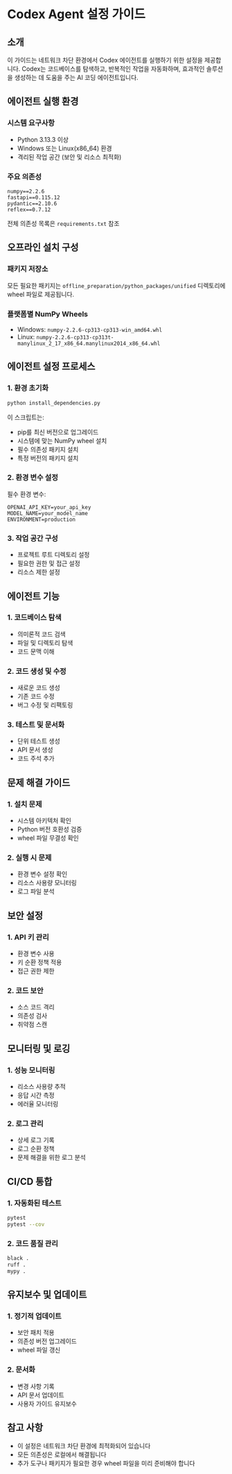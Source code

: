 # Codex Agent 설정 가이드

## 소개

이 가이드는 네트워크 차단 환경에서 Codex 에이전트를 실행하기 위한 설정을 제공합니다. Codex는 코드베이스를 탐색하고, 반복적인 작업을 자동화하며, 효과적인 솔루션을 생성하는 데 도움을 주는 AI 코딩 에이전트입니다.

## 에이전트 실행 환경

### 시스템 요구사항
- Python 3.13.3 이상
- Windows 또는 Linux(x86_64) 환경
- 격리된 작업 공간 (보안 및 리소스 최적화)

### 주요 의존성
```
numpy==2.2.6
fastapi==0.115.12
pydantic==2.10.6
reflex==0.7.12
```
전체 의존성 목록은 `requirements.txt` 참조

## 오프라인 설치 구성

### 패키지 저장소
모든 필요한 패키지는 `offline_preparation/python_packages/unified` 디렉토리에 wheel 파일로 제공됩니다.

### 플랫폼별 NumPy Wheels
- Windows: `numpy-2.2.6-cp313-cp313-win_amd64.whl`
- Linux: `numpy-2.2.6-cp313-cp313t-manylinux_2_17_x86_64.manylinux2014_x86_64.whl`

## 에이전트 설정 프로세스

### 1. 환경 초기화
```bash
python install_dependencies.py
```
이 스크립트는:
- pip를 최신 버전으로 업그레이드
- 시스템에 맞는 NumPy wheel 설치
- 필수 의존성 패키지 설치
- 특정 버전의 패키지 설치

### 2. 환경 변수 설정
필수 환경 변수:
```
OPENAI_API_KEY=your_api_key
MODEL_NAME=your_model_name
ENVIRONMENT=production
```

### 3. 작업 공간 구성
- 프로젝트 루트 디렉토리 설정
- 필요한 권한 및 접근 설정
- 리소스 제한 설정

## 에이전트 기능

### 1. 코드베이스 탐색
- 의미론적 코드 검색
- 파일 및 디렉토리 탐색
- 코드 문맥 이해

### 2. 코드 생성 및 수정
- 새로운 코드 생성
- 기존 코드 수정
- 버그 수정 및 리팩토링

### 3. 테스트 및 문서화
- 단위 테스트 생성
- API 문서 생성
- 코드 주석 추가

## 문제 해결 가이드

### 1. 설치 문제
- 시스템 아키텍처 확인
- Python 버전 호환성 검증
- wheel 파일 무결성 확인

### 2. 실행 시 문제
- 환경 변수 설정 확인
- 리소스 사용량 모니터링
- 로그 파일 분석

## 보안 설정

### 1. API 키 관리
- 환경 변수 사용
- 키 순환 정책 적용
- 접근 권한 제한

### 2. 코드 보안
- 소스 코드 격리
- 의존성 검사
- 취약점 스캔

## 모니터링 및 로깅

### 1. 성능 모니터링
- 리소스 사용량 추적
- 응답 시간 측정
- 에러율 모니터링

### 2. 로그 관리
- 상세 로그 기록
- 로그 순환 정책
- 문제 해결을 위한 로그 분석

## CI/CD 통합

### 1. 자동화된 테스트
```bash
pytest
pytest --cov
```

### 2. 코드 품질 관리
```bash
black .
ruff .
mypy .
```

## 유지보수 및 업데이트

### 1. 정기적 업데이트
- 보안 패치 적용
- 의존성 버전 업그레이드
- wheel 파일 갱신

### 2. 문서화
- 변경 사항 기록
- API 문서 업데이트
- 사용자 가이드 유지보수

## 참고 사항

- 이 설정은 네트워크 차단 환경에 최적화되어 있습니다
- 모든 의존성은 로컬에서 해결됩니다
- 추가 도구나 패키지가 필요한 경우 wheel 파일을 미리 준비해야 합니다 